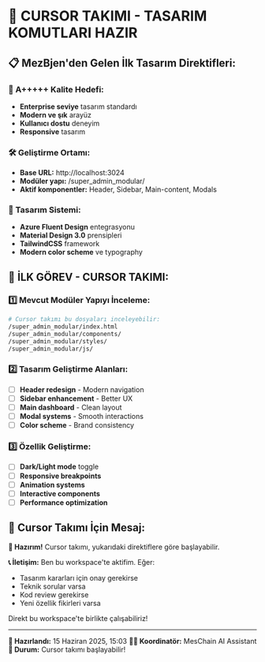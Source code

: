 # 🎨 CURSOR TAKIMI - TASARIM KOMUTLARI HAZIR

## 📋 MezBjen'den Gelen İlk Tasarım Direktifleri:

### 🎯 A+++++ Kalite Hedefi:
- **Enterprise seviye** tasarım standardı
- **Modern ve şık** arayüz
- **Kullanıcı dostu** deneyim
- **Responsive** tasarım

### 🛠️ Geliştirme Ortamı:
- **Base URL:** http://localhost:3024
- **Modüler yapı:** /super_admin_modular/
- **Aktif komponentler:** Header, Sidebar, Main-content, Modals

### 🎨 Tasarım Sistemi:
- **Azure Fluent Design** entegrasyonu
- **Material Design 3.0** prensipleri
- **TailwindCSS** framework
- **Modern color scheme** ve typography

## 🚀 İLK GÖREV - CURSOR TAKIMI:

### 1️⃣ Mevcut Modüler Yapıyı İnceleme:
```bash
# Cursor takımı bu dosyaları inceleyebilir:
/super_admin_modular/index.html
/super_admin_modular/components/
/super_admin_modular/styles/
/super_admin_modular/js/
```

### 2️⃣ Tasarım Geliştirme Alanları:
- [ ] **Header redesign** - Modern navigation
- [ ] **Sidebar enhancement** - Better UX
- [ ] **Main dashboard** - Clean layout
- [ ] **Modal systems** - Smooth interactions
- [ ] **Color scheme** - Brand consistency

### 3️⃣ Özellik Geliştirme:
- [ ] **Dark/Light mode** toggle
- [ ] **Responsive breakpoints** 
- [ ] **Animation systems**
- [ ] **Interactive components**
- [ ] **Performance optimization**

## 💬 Cursor Takımı İçin Mesaj:

**🎯 Hazırım!** Cursor takımı, yukarıdaki direktiflere göre başlayabilir. 

**📞 İletişim:** Ben bu workspace'te aktifim. Eğer:
- Tasarım kararları için onay gerekirse
- Teknik sorular varsa  
- Kod review gerekirse
- Yeni özellik fikirleri varsa

Direkt bu workspace'te birlikte çalışabiliriz!

---

**📅 Hazırlandı:** 15 Haziran 2025, 15:03
**👨‍💻 Koordinatör:** MesChain AI Assistant
**🎯 Durum:** Cursor takımı başlayabilir!
